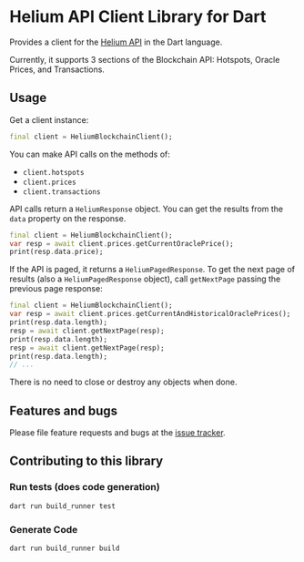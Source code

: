 # Helium API Client Library for Dart
Provides a client for the [Helium API][api] in the Dart language.

Currently, it supports 3 sections of the Blockchain API: Hotspots,
Oracle Prices, and Transactions.

[api]: https://docs.helium.com/api/blockchain/introduction

## Usage
Get a client instance:

```dart
final client = HeliumBlockchainClient();
```

You can make API calls on the methods of:
* `client.hotspots`
* `client.prices`
* `client.transactions`

API calls return a `HeliumResponse` object. You can get the results
from the `data` property on the response.

```dart
final client = HeliumBlockchainClient();
var resp = await client.prices.getCurrentOraclePrice();
print(resp.data.price);
```

If the API is paged, it returns a `HeliumPagedResponse`. To get the
next page of results (also a `HeliumPagedResponse` object), call
`getNextPage` passing the previous page response:

```dart
final client = HeliumBlockchainClient();
var resp = await client.prices.getCurrentAndHistoricalOraclePrices();
print(resp.data.length);
resp = await client.getNextPage(resp);
print(resp.data.length);
resp = await client.getNextPage(resp);
print(resp.data.length);
// ...
```

There is no need to close or destroy any objects when done.

## Features and bugs
Please file feature requests and bugs at the [issue tracker][tracker].

[tracker]: https://github.com/jamesdobson/dart_helium_api_client/issues

## Contributing to this library

### Run tests (does code generation)
```sh
dart run build_runner test
```

### Generate Code
```sh
dart run build_runner build
```
